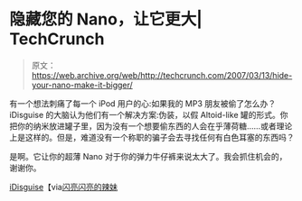 # 隐藏您的 Nano，让它更大| TechCrunch

> 原文：<https://web.archive.org/web/http://techcrunch.com/2007/03/13/hide-your-nano-make-it-bigger/>

有一个想法刺痛了每一个 iPod 用户的心:如果我的 MP3 朋友被偷了怎么办？iDisguise 的大脑认为他们有一个解决方案:伪装，以假 Altoid-like 罐的形式。你把你的纳米放进罐子里，因为没有一个想要偷东西的人会在乎薄荷糖……或者理论上是这样的。但是，难道没有一个称职的骗子会去寻找任何有白色耳塞的东西吗？

是啊。它让你的超薄 Nano 对于你的弹力牛仔裤来说太大了。我会抓住机会的，谢谢你。

[iDisguise](https://web.archive.org/web/20150924190716/http://www.idisguise.com/products.html)【via[闪亮闪亮的辣妹](https://web.archive.org/web/20150924190716/http://www.shinyshiny.tv/2007/03/put_an_idisguis.html)